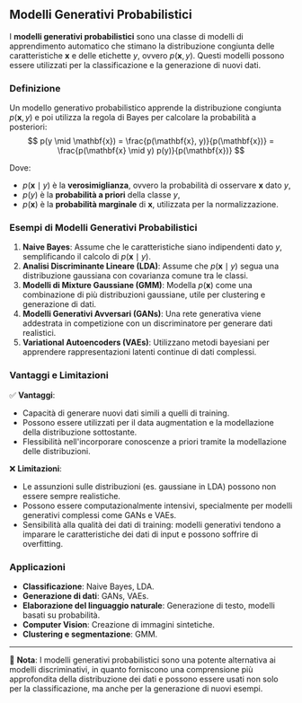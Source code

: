 ## Modelli Generativi Probabilistici

I **modelli generativi probabilistici** sono una classe di modelli di apprendimento automatico che stimano la distribuzione congiunta delle caratteristiche $\mathbf{x}$ e delle etichette $y$, ovvero $p(\mathbf{x}, y)$. Questi modelli possono essere utilizzati per la classificazione e la generazione di nuovi dati.

### Definizione
Un modello generativo probabilistico apprende la distribuzione congiunta $p(\mathbf{x}, y)$ e poi utilizza la regola di Bayes per calcolare la probabilità a posteriori:
$$
p(y \mid \mathbf{x}) = \frac{p(\mathbf{x}, y)}{p(\mathbf{x})} = \frac{p(\mathbf{x} \mid y) p(y)}{p(\mathbf{x})}
$$

Dove:
- $p(\mathbf{x} \mid y)$ è la **verosimiglianza**, ovvero la probabilità di osservare $\mathbf{x}$ dato $y$,
- $p(y)$ è la **probabilità a priori** della classe $y$,
- $p(\mathbf{x})$ è la **probabilità marginale** di $\mathbf{x}$, utilizzata per la normalizzazione.

### Esempi di Modelli Generativi Probabilistici
1. **Naive Bayes**: Assume che le caratteristiche siano indipendenti dato $y$, semplificando il calcolo di $p(\mathbf{x} \mid y)$.
2. **Analisi Discriminante Lineare (LDA)**: Assume che $p(\mathbf{x} \mid y)$ segua una distribuzione gaussiana con covarianza comune tra le classi.
3. **Modelli di Mixture Gaussiane (GMM)**: Modella $p(\mathbf{x})$ come una combinazione di più distribuzioni gaussiane, utile per clustering e generazione di dati.
4. **Modelli Generativi Avversari (GANs)**: Una rete generativa viene addestrata in competizione con un discriminatore per generare dati realistici.
5. **Variational Autoencoders (VAEs)**: Utilizzano metodi bayesiani per apprendere rappresentazioni latenti continue di dati complessi.

### Vantaggi e Limitazioni
✅ **Vantaggi**:
- Capacità di generare nuovi dati simili a quelli di training.
- Possono essere utilizzati per il data augmentation e la modellazione della distribuzione sottostante.
- Flessibilità nell'incorporare conoscenze a priori tramite la modellazione delle distribuzioni.

❌ **Limitazioni**:
- Le assunzioni sulle distribuzioni (es. gaussiane in LDA) possono non essere sempre realistiche.
- Possono essere computazionalmente intensivi, specialmente per modelli generativi complessi come GANs e VAEs.
- Sensibilità alla qualità dei dati di training: modelli generativi tendono a imparare le caratteristiche dei dati di input e possono soffrire di overfitting.

### Applicazioni
- **Classificazione**: Naive Bayes, LDA.
- **Generazione di dati**: GANs, VAEs.
- **Elaborazione del linguaggio naturale**: Generazione di testo, modelli basati su probabilità.
- **Computer Vision**: Creazione di immagini sintetiche.
- **Clustering e segmentazione**: GMM.

---
📌 **Nota**: I modelli generativi probabilistici sono una potente alternativa ai modelli discriminativi, in quanto forniscono una comprensione più approfondita della distribuzione dei dati e possono essere usati non solo per la classificazione, ma anche per la generazione di nuovi esempi.
